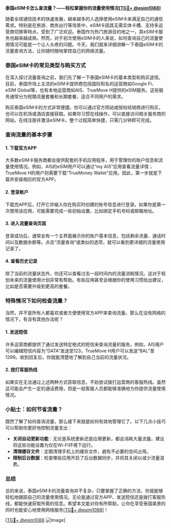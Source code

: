 **泰国eSIM卡怎么查流量？——轻松掌握你的流量使用情况[[TG💪+ @esim1088](https://t.me/s/esim1088)]**

随着全球通信技术的快速发展，越来越多的人选择使用eSIM卡来满足自己的通信需求。特别是在旅游、商务出行等场景中，eSIM卡因其无需实体卡槽、支持多运营商切换等特点，受到了广泛欢迎。泰国作为热门旅游目的地之一，其eSIM卡服务也越来越成熟。然而，对于初次使用eSIM卡的人来说，如何查询自己的流量使用情况可能是一个让人头疼的问题。今天，我们就来详细讲解一下泰国eSIM卡的流量查询方法，让你随时随地掌控自己的网络流量。

### 泰国eSIM卡的常见类型与购买方式

在深入探讨流量查询之前，我们先了解一下泰国eSIM卡的基本类型和购买途径。目前，泰国市场上主流的eSIM卡提供商包括国际知名的运营商如Google Fi、eSIM Global等，也有本地运营商如AIS、TrueMove H提供的eSIM服务。这些服务通常分为短期流量套餐和长期套餐，适合不同用户的需求。

购买泰国eSIM卡的方式非常便捷。你可以通过官方网站或授权经销商进行购买，也可以在机场或酒店直接获取。如果你习惯在线操作，可以直接访问相关服务商的网站，在线注册并激活eSIM卡。整个过程简单快捷，只需几分钟即可完成。

### 查询流量的基本步骤

#### 1. **下载官方APP**
大多数eSIM卡服务商都会提供配套的手机应用程序，用于管理你的账户信息和流量使用情况。例如，AIS的eSIM用户可以通过“my AIS”应用查看流量详情；TrueMove H的用户则需要下载“TrueMoney Wallet”应用。因此，第一步就是下载并安装相应的官方APP。

#### 2. **登录账户**
下载完APP后，打开它并输入你在购买时创建的账号信息进行登录。如果你是第一次使用该应用，可能需要完成一些初始设置，比如绑定手机号码或邮箱地址。

#### 3. **进入流量查询页面**
登录成功后，通常会有一个主界面展示你的账户基本信息，包括剩余流量、通话时间以及数据余额等。点击“流量查询”或类似的选项，就可以看到更详细的流量使用记录了。

#### 4. **查看历史记录**
除了当前的流量状态外，你还可以查看过去一段时间内的流量消耗情况。这对于规划未来的流量使用计划非常有帮助。有些应用甚至会根据你的使用习惯给出建议，比如是否需要升级到更高的套餐。

### 特殊情况下如何检查流量？

当然，并不是所有人都喜欢或者方便使用官方APP来查询流量。那么在没有网络的情况下，有没有其他办法呢？

#### 1. **发送短信**
许多运营商都提供了通过发送特定格式的短信来查询流量的服务。例如，AIS用户可以编辑短信内容为“DATA”发送至123，TrueMove H用户可以发送“BAL”至1299。收到回复后，你就能清楚地了解到自己当前的流量状况。

#### 2. **拨打客服热线**
如果实在无法通过上述两种方式获取信息，不妨尝试拨打运营商的客服热线。虽然这可能会产生一定的通话费用，但是一般客服人员都能够准确地为你提供流量使用情况。

### 小贴士：如何节省流量？

既然了解了如何查询流量，那么接下来就是如何有效地管理它了。以下几点小技巧可以帮助你更好地控制流量支出：

- **关闭自动更新功能**：无论是系统更新还是应用更新，都会消耗大量流量。建议将这些功能设置为仅在Wi-Fi环境下运行。
- **清理缓存文件**：定期清理手机上的缓存文件，避免不必要的空间占用。
- **限制后台数据**：检查哪些应用开启了后台数据同步，并将其关闭以减少流量浪费。

### 总结

总的来说，泰国eSIM卡的流量查询并不复杂，只要掌握了正确的方法，你就能够轻松地跟踪自己的流量使用情况。无论是通过官方APP、发送短信还是拨打客服热线，都能快速获取所需的信息。希望本文能对你有所帮助，让你在享受泰国美景的同时也能安心地使用网络服务[[TG💪+ @esim1088](https://t.me/s/esim1088)]！

[[TG💪+ @esim1088](https://t.me/s/esim1088) ![Image](https://i.postimg.cc/4NQfJmqS/Snipaste-2025-05-13-00-14-12.png)]